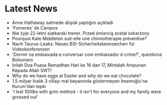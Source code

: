 # Latest News
-  Anne Hathaway sahnede düşük yaptığını açıkladı
-  ‘Forneres’ de Campos
-  Nie żyje 22-letni siatkarski trener. Przed śmiercią został oskarżony
-  Pourquoi Kate Middleton suit-elle une chimiothérapie préventive?
-  Nach Taurus-Leaks: Neues BSI-Sicherheitskennzeichen für Videokonferenzen
-  'Dormir na embaixada e conversar com embaixador é crime?', questiona Bolsonaro
-  Inilah Doa Puasa Ramadhan Hari ke 16 dan 17, Mintalah Ampunan Kepada Allah SWT!
-  Why do we have eggs at Easter and why do we eat chocolate?
-  1.5 milyar liralık 3 villayı mal beyanında göstermeyen İmamoğlu'na Kurum'dan tepki
-  'I lost 100lbs with grim method - it isn't for everyone and my family were grossed out'
